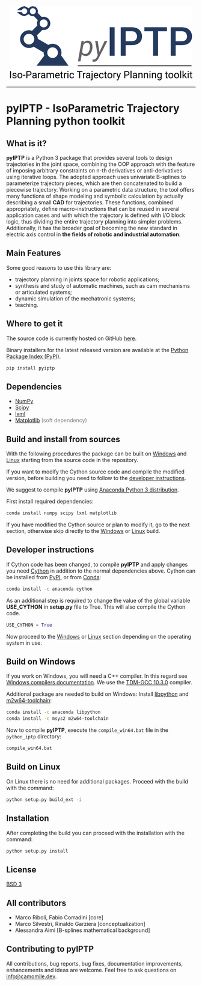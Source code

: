<div align="center">
  <img src="pyiptplogo.svg"><br>
</div>

-----------------

# pyIPTP - IsoParametric Trajectory Planning python toolkit
## What is it?
**pyIPTP** is a Python 3 package that provides several tools to design trajectories in the joint space, combining the OOP approach with the feature of imposing arbitrary constraints on n-th derivatives or anti-derivatives using iterative loops. The adopted approach uses univariate B-splines to parameterize trajectory pieces, which are then concatenated to build a piecewise trajectory. Working on a parametric data structure, the tool offers many functions of shape modeling and symbolic calculation by actually describing a small **CAD** for trajectories.  These functions, combined appropriately, define macro-instructions that can be reused in several application cases and with which the trajectory is defined with I/O block logic, thus dividing the entire trajectory planning into simpler problems. Additionally, it has the broader goal of becoming the new standard in electric axis control in **the fields of robotic and industrial automation**.

## Main Features

Some good reasons to use this library are:

* trajectory planning in joints space for robotic applications;
* synthesis and study of automatic machines, such as cam mechanisms or articulated systems;
* dynamic simulation of the mechatronic systems;
* teaching.

## Where to get it
The source code is currently hosted on GitHub [here](https://github.com/projectcamomile/python_iptp).

Binary installers for the latest released version are available at the [Python Package Index (PyPI)](https://pypi.org/project/python-iptp/).

```sh
pip install pyiptp
```
## Dependencies
- [NumPy](https://www.numpy.org)
- [Scipy](https://www.scipy.org)
- [lxml](https://lxml.de/)
- [Matplotlib](https://matplotlib.org/) <span style="color: grey;">(soft dependency)</span>

## Build and install from sources
With the following procedures the package can be built on [Windows](#build-on-windows) and [Linux](#build-on-linux) starting from the source code in the repository. 

If you want to modify the Cython source code and compile the modified version, before building you need to follow to the [developer instructions](#developer-instructions).

We suggest to compile **pyIPTP** using [Anaconda Python 3 distribution](https://www.anaconda.com/products/individual).

First install required dependencies:

```sh
conda install numpy scipy lxml matplotlib
```
If you have modified the Cython source or plan to modify it, go to the next section, otherwise skip directly to the  [Windows](#build-on-windows) or  [Linux](#build-on-linux)  build.

## Developer instructions 

If Cython code has been changed, to compile **pyIPTP** and apply changes you need [Cython](https://cython.org/) in addition to the normal dependencies above. Cython can be installed from [PyPI](https://pypi.org/project/Cython/), or from [Conda](https://docs.conda.io/en/latest/):

```sh
conda install -c anaconda cython
```
As an additional step is  required to change the value of the global variable  **USE_CYTHON**  in  **setup.py** file to True. This will also compile the Cython code.

```Python
USE_CYTHON = True
```

Now proceed to the  [Windows](#build-on-windows) or [Linux](#build-on-linux) section depending on the operating system in use.

## Build on Windows

If you work on Windows, you will  need a C++ compiler. In this regard see [Windows compilers documentation](https://wiki.python.org/moin/WindowsCompilers). We use the [TDM-GCC 10.3.0](https://jmeubank.github.io/tdm-gcc/) compiler.

Additional package are needed to build on Windows:
Install [libpython](https://anaconda.org/anaconda/libpython) and [m2w64-toolchain](https://anaconda.org/msys2/m2w64-toolchain):

```sh
conda install -c anaconda libpython
conda install -c msys2 m2w64-toolchain
```
Now to compile **pyIPTP**, execute the `compile_win64.bat` file in the `python_iptp` directory:

```sh
compile_win64.bat
```
## Build on Linux

On Linux there is no need for additional packages. Proceed with the build with the command:

```sh
python setup.py build_ext -i
```

## Installation

After completing the build you can proceed with the installation with the command:

```sh
python setup.py install
```

## License

[BSD 3](LICENSE)

## All contributors
* Marco Riboli, Fabio Corradini [core]
* Marco Silvestri, Rinaldo Garziera [conceptualization]
* Alessandra Aimi [B-splines mathematical background]

## Contributing to pyIPTP

All contributions, bug reports, bug fixes, documentation improvements, enhancements and ideas are welcome. Feel free to ask questions on [info@camomile.dev](info@camomile.dev).
